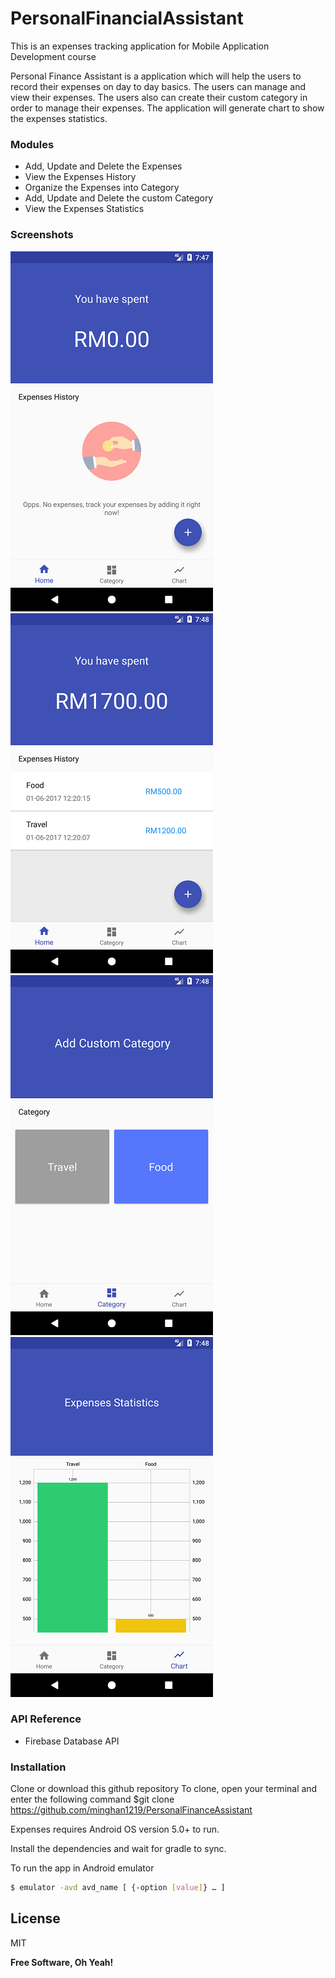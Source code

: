 # PersonalFinancialAssistant
This is an expenses tracking application for Mobile Application Development course

Personal Finance Assistant is a application which will help the users to record their expenses on day to day basics. The users can manage and view their expenses. The users also can create their custom category in order to manage their expenses. The application will generate chart to show the expenses statistics. 


### Modules

  - Add, Update and Delete the Expenses
  - View the Expenses History
  - Organize the Expenses into Category
  - Add, Update and Delete the custom Category
  - View the Expenses Statistics

### Screenshots

![Alt text](/photos/1.png?raw=true "")
![Alt text](/photos/2.png?raw=true "")
![Alt text](/photos/3.png?raw=true "")
![Alt text](/photos/4.png?raw=true "")

### API Reference

  - Firebase Database API

### Installation

Clone or download this github repository
To clone, open your terminal and enter the following command
$git clone https://github.com/minghan1219/PersonalFinanceAssistant

Expenses requires Android OS version 5.0+ to run.

Install the dependencies and wait for gradle to sync.


To run the app in Android emulator

```sh
$ emulator -avd avd_name [ {-option [value]} … ]
```


License
----

MIT


**Free Software, Oh Yeah!**

